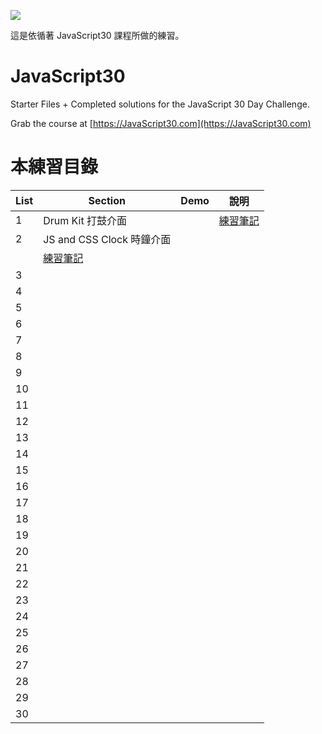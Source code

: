 ﻿![](https://javascript30.com/images/JS3-social-share.png)

這是依循著 JavaScript30 課程所做的練習。

# JavaScript30

Starter Files + Completed solutions for the JavaScript 30 Day Challenge.

Grab the course at [https://JavaScript30.com](https://JavaScript30.com)

# 本練習目錄

| List | Section                                                                                             | Demo | 說明                                                                                                 |
| ---- | --------------------------------------------------------------------------------------------------- | ---- | ---------------------------------------------------------------------------------------------------- |
| 1    | Drum Kit 打鼓介面                                                                                   |      | [練習筆記](https://github.com/onlystp417/JavaScript-30/tree/master/01%20-%20JavaScript%20Drum%20Kit) |
| 2    | JS and CSS Clock 時鐘介面                                                                           |
|      | [練習筆記](https://github.com/onlystp417/JavaScript-30/tree/master/02%20-%20JS%20and%20CSS%20Clock) |
| 3    |                                                                                                     |      |                                                                                                      |
| 4    |                                                                                                     |      |                                                                                                      |
| 5    |                                                                                                     |      |                                                                                                      |
| 6    |                                                                                                     |      |                                                                                                      |
| 7    |                                                                                                     |      |                                                                                                      |
| 8    |                                                                                                     |      |                                                                                                      |
| 9    |                                                                                                     |      |                                                                                                      |
| 10   |                                                                                                     |      |                                                                                                      |
| 11   |                                                                                                     |      |                                                                                                      |
| 12   |                                                                                                     |      |                                                                                                      |
| 13   |                                                                                                     |      |                                                                                                      |
| 14   |                                                                                                     |      |                                                                                                      |
| 15   |                                                                                                     |      |                                                                                                      |
| 16   |                                                                                                     |      |                                                                                                      |
| 17   |                                                                                                     |      |                                                                                                      |
| 18   |                                                                                                     |      |                                                                                                      |
| 19   |                                                                                                     |      |                                                                                                      |
| 20   |                                                                                                     |      |                                                                                                      |
| 21   |                                                                                                     |      |                                                                                                      |
| 22   |                                                                                                     |      |                                                                                                      |
| 23   |                                                                                                     |      |                                                                                                      |
| 24   |                                                                                                     |      |                                                                                                      |
| 25   |                                                                                                     |      |                                                                                                      |
| 26   |                                                                                                     |      |                                                                                                      |
| 27   |                                                                                                     |      |                                                                                                      |
| 28   |                                                                                                     |      |                                                                                                      |
| 29   |                                                                                                     |      |                                                                                                      |
| 30   |                                                                                                     |      |                                                                                                      |
